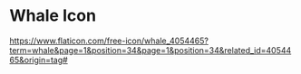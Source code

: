# Whale Icon

https://www.flaticon.com/free-icon/whale_4054465?term=whale&page=1&position=34&page=1&position=34&related_id=4054465&origin=tag#
